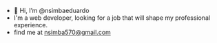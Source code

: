 - 👋 Hi, I’m @nsimbaeduardo
- I'm a web developer, looking for a job that will shape my professional experience.
- find me at nsimba570@gmail.com 


<!---
nsimbaeduardo/nsimbaeduardo is a ✨ special ✨ repository because its `README.md` (this file) appears on your GitHub profile.
You can click the Preview link to take a look at your changes.
--->
